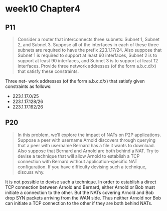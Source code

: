 # week10 Chapter4

## P11

>Consider a router that interconnects three subnets: Subnet 1, Subnet 2, and Subnet 3. Suppose all of the interfaces in each of these three subnets are required to have the prefix 223.1.17/24. Also suppose that Subnet 1 is required to support at least 60 interfaces, Subnet 2 is to support at least 90 interfaces, and Subnet 3 is to support at least 12 interfaces. Provide three network addresses (of the form a.b.c.d/x) that satisfy these constraints.

Three net- work addresses (of the form a.b.c.d/x) that satisfy given constraints as follows:

- 223.1.17.0/25
- 223.1.17.128/26
- 223.1.17.192/26

## P20

> In this problem, we’ll explore the impact of NATs on P2P applications. Suppose a peer with username Arnold discovers through querying that a peer with username Bernard has a file it wants to download. Also suppose that Bernard and Arnold are both behind a NAT. Try to devise a technique that will allow Arnold to establish a TCP connection with Bernard without application-specific NAT configuration. If you have difficulty devising such a technique, discuss why.

It is not possible to devise such a technique. In order to establish a direct TCP connection between Arnold and Bernard, either Arnold or Bob must initiate a connection to the other. But the NATs covering Arnold and Bob drop SYN packets arriving from the WAN side. Thus neither Arnold nor Bob can initiate a TCP connection to the other if they are both behind NATs.

